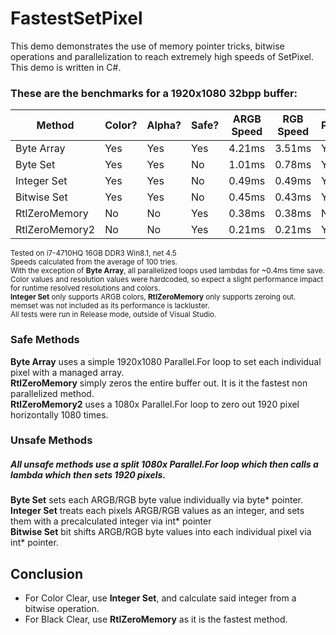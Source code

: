 # FastestSetPixel
This demo demonstrates the use of memory pointer tricks, bitwise operations and parallelization to reach extremely high speeds of SetPixel. This demo is written in C#.

### These are the benchmarks for a 1920x1080 32bpp buffer:
| Method        | Color?        | Alpha?        | Safe?         | ARGB Speed    | RGB Speed     | Parallel.For? |
| ------------- | ------------- | ------------- | ------------- | ------------- | ------------- | ------------- |
| Byte Array    | Yes           | Yes           | Yes           | 4.21ms        | 3.51ms        | Yes           |
| Byte Set      | Yes           | Yes           | No            | 1.01ms        | 0.78ms        | Yes           |
| Integer Set   | Yes           | Yes           | No            | 0.49ms        | 0.49ms        | Yes           |
| Bitwise Set   | Yes           | Yes           | No            | 0.45ms        | 0.43ms        | Yes           |
| RtlZeroMemory | No            | No            | Yes           | 0.38ms        | 0.38ms        | No            |
| RtlZeroMemory2| No           | No            | Yes           | 0.21ms        | 0.21ms        | Yes           |

<sub>Tested on i7-4710HQ 16GB DDR3 Win8.1, net 4.5<br/>
Speeds calculated from the average of 100 tries.<br/>
With the exception of **Byte Array**, all parallelized loops used lambdas for ~0.4ms time save.<br/>
Color values and resolution values were hardcoded, so expect a slight performance impact for runtime resolved resolutions and colors.<br/>
**Integer Set** only supports ARGB colors, **RtlZeroMemory** only supports zeroing out.<br/>
memset was not included as its performance is lackluster.<br/>
All tests were run in Release mode, outside of Visual Studio.
</sub>

### Safe Methods
**Byte Array** uses a simple 1920x1080 Parallel.For loop to set each individual pixel with a managed array.<br/>
**RtlZeroMemory** simply zeros the entire buffer out. It is it the fastest non parallelized method.<br/>
**RtlZeroMemory2** uses a 1080x Parallel.For loop to zero out 1920 pixel horizontally 1080 times.

### Unsafe Methods
##### All unsafe methods use a split 1080x Parallel.For loop which then calls a lambda which then sets 1920 pixels.
**Byte Set** sets each ARGB/RGB byte value individually via byte* pointer.<br/>
**Integer Set** treats each pixels ARGB/RGB values as an integer, and sets them with a precalculated integer via int* pointer<br/>
**Bitwise Set** bit shifts ARGB/RGB byte values into each individual pixel via int* pointer.<br/>

## Conclusion
- For Color Clear, use **Integer Set**, and calculate said integer from a bitwise operation.
- For Black Clear, use **RtlZeroMemory** as it is the fastest method.
